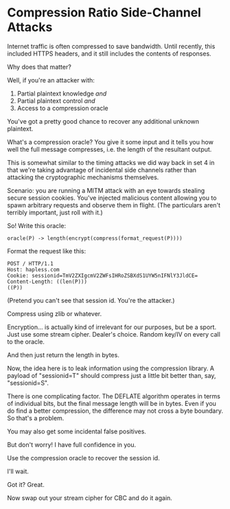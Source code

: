 # Compression Ratio Side-Channel Attacks

Internet traffic is often compressed to save bandwidth. Until
recently, this included HTTPS headers, and it still includes the
contents of responses.

Why does that matter?

Well, if you're an attacker with:

1. Partial plaintext knowledge *and*
2. Partial plaintext control *and*
3. Access to a compression oracle

You've got a pretty good chance to recover any additional unknown
plaintext.

What's a compression oracle? You give it some input and it tells you
how well the full message compresses, i.e. the length of the resultant
output.

This is somewhat similar to the timing attacks we did way back in set
4 in that we're taking advantage of incidental side channels rather
than attacking the cryptographic mechanisms themselves.

Scenario: you are running a MITM attack with an eye towards stealing
secure session cookies. You've injected malicious content allowing you
to spawn arbitrary requests and observe them in flight. (The
particulars aren't terribly important, just roll with it.)

So! Write this oracle:

    oracle(P) -> length(encrypt(compress(format_request(P))))

Format the request like this:

    POST / HTTP/1.1
    Host: hapless.com
    Cookie: sessionid=TmV2ZXIgcmV2ZWFsIHRoZSBXdS1UYW5nIFNlY3JldCE=
    Content-Length: ((len(P)))
    ((P))

(Pretend you can't see that session id. You're the attacker.)

Compress using zlib or whatever.

Encryption... is actually kind of irrelevant for our purposes, but be
a sport. Just use some stream cipher. Dealer's choice. Random key/IV
on every call to the oracle.

And then just return the length in bytes.

Now, the idea here is to leak information using the compression
library. A payload of "sessionid=T" should compress just a little bit
better than, say, "sessionid=S".

There is one complicating factor. The DEFLATE algorithm operates in
terms of individual bits, but the final message length will be in
bytes. Even if you do find a better compression, the difference may
not cross a byte boundary. So that's a problem.

You may also get some incidental false positives.

But don't worry! I have full confidence in you.

Use the compression oracle to recover the session id.

I'll wait.

Got it? Great.

Now swap out your stream cipher for CBC and do it again.
